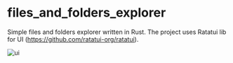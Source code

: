 # files_and_folders_explorer

Simple files and folders explorer written in Rust.
The project uses Ratatui lib for UI (https://github.com/ratatui-org/ratatui).

![ui](https://github.com/tkudlinski/files_and_folders_explorer/assets/11809374/b9548499-bb06-4bbd-8cc0-bc714291b3c5)
